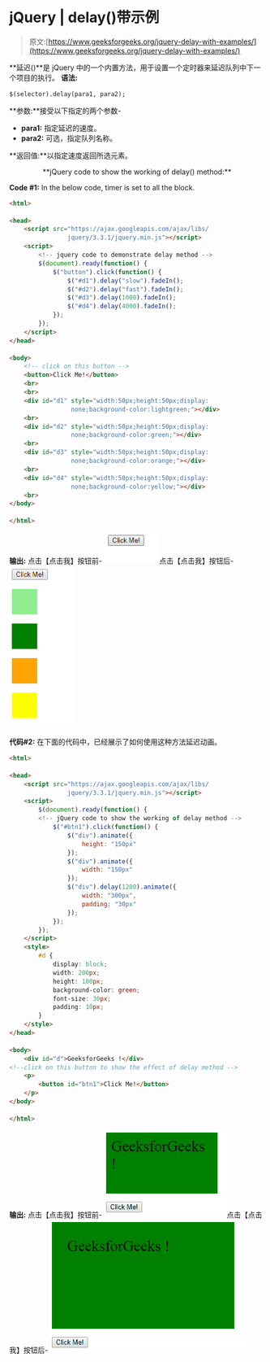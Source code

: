 # jQuery | delay()带示例

> 原文:[https://www.geeksforgeeks.org/jquery-delay-with-examples/](https://www.geeksforgeeks.org/jquery-delay-with-examples/)

**延迟()**是 jQuery 中的一个内置方法，用于设置一个定时器来延迟队列中下一个项目的执行。
**语法:**

```html
$(selector).delay(para1, para2);

```

**参数:**接受以下指定的两个参数-

*   **para1:** 指定延迟的速度。
*   **para2:** 可选，指定队列名称。

**返回值:**以指定速度返回所选元素。

<center>**jQuery code to show the working of delay() method:**</center>

**Code #1:**
In the below code, timer is set to all the block.

```html
<html>

<head>
    <script src="https://ajax.googleapis.com/ajax/libs/
                jquery/3.3.1/jquery.min.js"></script>
    <script>
        <!-- jquery code to demonstrate delay method -->
        $(document).ready(function() {
            $("button").click(function() {
                $("#d1").delay("slow").fadeIn();
                $("#d2").delay("fast").fadeIn();
                $("#d3").delay(1000).fadeIn();
                $("#d4").delay(4000).fadeIn();
            });
        });
    </script>
</head>

<body>
    <!-- click on this button -->
    <button>Click Me!</button>
    <br>
    <br>
    <div id="d1" style="width:50px;height:50px;display:
                 none;background-color:lightgreen;"></div>
    <br>
    <div id="d2" style="width:50px;height:50px;display:
                 none;background-color:green;"></div>
    <br>
    <div id="d3" style="width:50px;height:50px;display:
                 none;background-color:orange;"></div>
    <br>
    <div id="d4" style="width:50px;height:50px;display:
                 none;background-color:yellow;"></div>
    <br>
</body>

</html>
```

**输出:**
点击【点击我】按钮前-
![](img/16f2c8f1e2444ae3f466ae00833fb0f4.png)点击【点击我】按钮后-
![](img/bffaf8c913f321e1665871380b0cc62b.png)

**代码#2:**
在下面的代码中，已经展示了如何使用这种方法延迟动画。

```html
<html>

<head>
    <script src="https://ajax.googleapis.com/ajax/libs/
                jquery/3.3.1/jquery.min.js"></script>
    <script>
        $(document).ready(function() {
        <!-- jQuery code to show the working of delay method -->
            $("#btn1").click(function() {
                $("div").animate({
                    height: "150px"
                });
                $("div").animate({
                    width: "150px"
                });
                $("div").delay(1200).animate({
                    width: "300px",
                    padding: "30px"
                });
            });
        });
    </script>
    <style>
        #d {
            display: block;
            width: 200px;
            height: 100px;
            background-color: green;
            font-size: 30px;
            padding: 10px;
        }
    </style>
</head>

<body>
    <div id="d">GeeksforGeeks !</div>
<!--click on this button to show the effect of delay method -->
    <p>
        <button id="btn1">Click Me!</button>
    </p>
</body>

</html>
```

**输出:**
点击【点击我】按钮前-
![](img/3984c3ec9da6086bf2fbc10aace907cf.png)点击【点击我】按钮后-
![](img/aa948d869b69441c28bc5cb48e275b41.png)